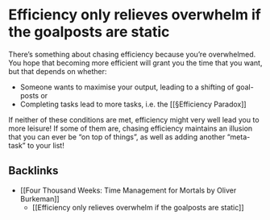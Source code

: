 # Efficiency only relieves overwhelm if the goalposts are static
There’s something about chasing efficiency because you’re overwhelmed. You hope that becoming more efficient will grant you the time that you want, but that depends on whether:

* Someone wants to maximise your output, leading to a shifting of goal-posts or
* Completing tasks lead to more tasks, i.e. the [[§Efficiency Paradox]]

If neither of these conditions are met, efficiency might very well lead you to more leisure! If some of them are, chasing efficiency maintains an illusion that you can ever be “on top of things”, as well as adding another “meta-task” to your list!

## Backlinks
* [[Four Thousand Weeks: Time Management for Mortals by Oliver Burkeman]]
	* [[Efficiency only relieves overwhelm if the goalposts are static]]

<!-- {BearID:1D12647A-6CC2-447F-8F3A-B23B4E7F03E7-724-000002D4432D8202} -->
